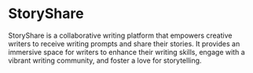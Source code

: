 # StoryShare
StoryShare is a collaborative writing platform that empowers creative writers to receive writing prompts and share their stories. It provides an immersive space for writers to enhance their writing skills, engage with a vibrant writing community, and foster a love for storytelling.
